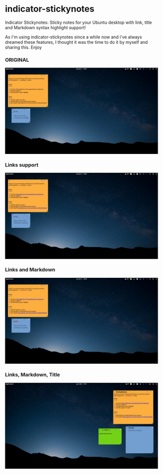 indicator-stickynotes
=====================

Indicator Stickynotes: Sticky notes for your Ubuntu desktop with link, title and Markdown syntax highlight support!


As I'm using indicator-stickynotes since a while now and i've always dreamed these features, I thought it was the time to do it by myself and sharing this. Enjoy


### ORIGINAL
![Original stickynotes](https://raw.githubusercontent.com/lesion/lesion.github.com/master/images/stickynotes_original.jpg "Original")

### Links support
![With links stickynotes](https://raw.githubusercontent.com/lesion/lesion.github.com/master/images/stickynotes_links.jpg "with links")

### Links and Markdown
![With links and markdown](https://raw.githubusercontent.com/lesion/lesion.github.com/master/images/stickynotes_links_markdown.jpg "with links and markdown")

### Links, Markdown, Title
![With links, markdown and title support](https://raw.githubusercontent.com/lesion/lesion.github.com/master/images/stickynotes_title.jpg "with links, markdown and title")
